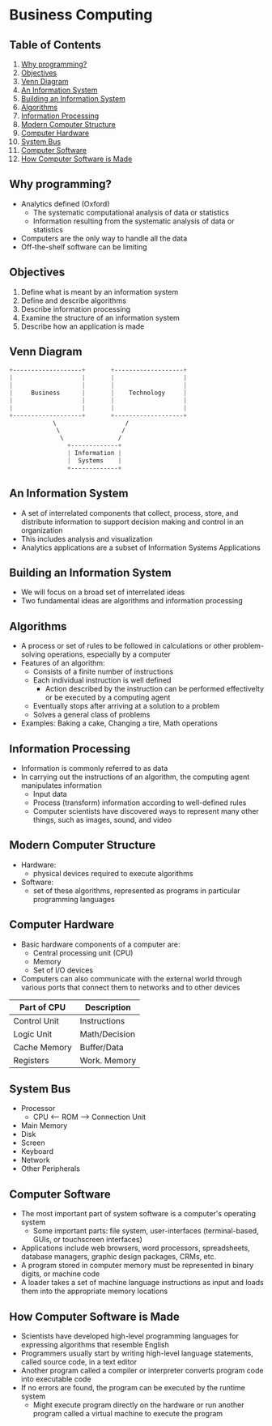 # Business Computing

## Table of Contents
1. [Why programming?](#why-programming)
2. [Objectives](#objectives)
3. [Venn Diagram](#venn-diagram)
4. [An Information System](#an-information-system)
5. [Building an Information System](#building-an-information-system)
6. [Algorithms](#algorithms)
7. [Information Processing](#information-processing)
8. [Modern Computer Structure](#modern-computer-structure)
9. [Computer Hardware](#computer-hardware)
10. [System Bus](#system-bus)
11. [Computer Software](#computer-software)
12. [How Computer Software is Made](#how-computer-software-is-made)

## Why programming?

- Analytics defined (Oxford)
    - The systematic computational analysis of data or statistics
    - Information resulting from the systematic analysis of data or statistics
- Computers are the only way to handle all the data
- Off-the-shelf software can be limiting

## Objectives

1. Define what is meant by an information system
2. Define and describe algorithms
3. Describe information processing
4. Examine the structure of an information system
5. Describe how an application is made

## Venn Diagram
```css
+-------------------+       +-------------------+
|                   |       |                   |
|                   |       |                   |
|     Business      |       |    Technology     |
|                   |       |                   |
|                   |       |                   |
+-------------------+       +-------------------+
            \                   /
             \                 /
              \               /
                +-------------+
                | Information |
                |  Systems    |
                +-------------+

```

## An Information System

- A set of interrelated components that collect, process, store, and distribute information to support decision making and control in an organization
- This includes analysis and visualization
- Analytics applications are a subset of Information Systems Applications

## Building an Information System

- We will focus on a broad set of interrelated ideas
- Two fundamental ideas are algorithms and information processing

## Algorithms

- A process or set of rules to be followed in calculations or other problem-solving operations, especially by a computer
- Features of an algorithm:
    - Consists of a finite number of instructions
    - Each individual instruction is well defined
        - Action described by the instruction can be performed effectivelty or be executed by a computing agent
    - Eventually stops after arriving at a solution to a problem
    - Solves a general class of problems
- Examples: Baking a cake, Changing a tire, Math operations

## Information Processing

- Information is commonly referred to as data
- In carrying out the instructions of an algorithm, the computing agent manipulates information
    - Input data
    - Process (transform) information according to well-defined rules
    - Computer scientists have discovered ways to represent many other things, such as images, sound, and video

## Modern Computer Structure

- Hardware:
    - physical devices required to execute algorithms
- Software:
    - set of these algorithms, represented as programs in particular programming languages

## Computer Hardware

- Basic hardware components of a computer are:
    - Central processing unit (CPU)
    - Memory
    - Set of I/O devices
- Computers can also communicate with the external world through various ports that connect them to networks and to other devices

| Part of CPU | Description |
|-------------|-------------|
| Control Unit| Instructions|
|  Logic Unit |Math/Decision|
| Cache Memory| Buffer/Data |
|  Registers  |Work. Memory |

## System Bus
- Processor
    - CPU <-- ROM --> Connection Unit
- Main Memory
- Disk
- Screen
- Keyboard
- Network
- Other Peripherals

## Computer Software

- The most important part of system software is a computer's operating system
    - Some important parts: file system, user-interfaces (terminal-based, GUIs, or touchscreen interfaces)
- Applications include web browsers, word processors, spreadsheets, database managers, graphic design packages, CRMs, etc. 
- A program stored in computer memory must be represented in binary digits, or machine code
- A loader takes a set of machine language instructions as input and loads them into the appropriate memory locations

## How Computer Software is Made

- Scientists have developed high-level programming languages for expressing algorithms that resemble English
- Programmers usually start by writing high-level language statements, called source code, in a text editor
- Another program called a compiler or interpreter converts program code into executable code
- If no errors are found, the program can be executed by the runtime system
    - Might execute program directly on the hardware or run another program called a virtual machine to execute the program 
